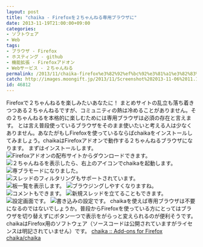 ```yaml
---
layout: post
title: "chaika - Firefoxを２ちゃんねる専用ブラウザに"
date: 2013-11-19T21:00:00+09:00
categories:
- ソフトウェア
- Web
tags: 
- ブラウザ - Firefox
- ホスティング - github
- 機能拡張 - Firefoxアドオン
- Webサービス - ２ちゃんねる
permalink: /2013/11/chaika-firefox%e3%82%92%ef%bc%92%e3%81%a1%e3%82%83%e3%82%93%e3%81%ad%e3%82%8b%e5%b0%82%e7%94%a8%e3%83%96%e3%83%a9%e3%82%a6%e3%82%b6%e3%81%ab/
catch: http://images.moongift.jp/2013/11/Screenshot%202013-11-06%2011.15.50_thumb.83a070aa66a74a29519d0bf387e68be1.png
id: 46812
---
```

Firefoxで２ちゃんねるを楽しみたいあなたに！
まとめサイトの乱立も落ち着きつつある２ちゃんねるですが、コミュニティの熱は冷めることがありません。その２ちゃんねるを本格的に楽しむためには専用ブラウザは必須の存在と言えます。
とは言え普段使っているブラウザをそのまま使いたいと考える人は少なくありません。あなたがもしFirefoxを使っているならばchaikaをインストールしてみましょう。chaikaはFirefoxアドオンで動作する２ちゃんねるブラウザになります。
まずはインストールします。
![Firefoxアドオンの配布サイトからダウンロードできます。](http://images.moongift.jp/2013/11/Screenshot%202013-11-06%2011.13.27_thumb.ec82bb02859e13724302a15a253f35c3.png "http://images.moongift.jp/2013/11/Screenshot%202013-11-06%2011.13.27.ec82bb02859e13724302a15a253f35c3.png")
![２ちゃんねるを表示したら、右上のアイコンでchaikaを起動します。](http://images.moongift.jp/2013/11/Screenshot%202013-11-06%2011.15.14_thumb.3d6d5e3529dea2babc6294c2df9a6cf2.png "http://images.moongift.jp/2013/11/Screenshot%202013-11-06%2011.15.14.3d6d5e3529dea2babc6294c2df9a6cf2.png")
![専ブラモードになりました。](http://images.moongift.jp/2013/11/Screenshot%202013-11-06%2011.14.45_thumb.92cfb52c10d24657107e2e8a2db06f4c.png "http://images.moongift.jp/2013/11/Screenshot%202013-11-06%2011.14.45.92cfb52c10d24657107e2e8a2db06f4c.png")
![スレッドのフィルタリングもサポートされています。](http://images.moongift.jp/2013/11/Screenshot%202013-11-06%2011.18.26_thumb.64963ba048e5040e855d4eb4dc563335.png "http://images.moongift.jp/2013/11/Screenshot%202013-11-06%2011.18.26.64963ba048e5040e855d4eb4dc563335.png")
![板一覧を表示します。](http://images.moongift.jp/2013/11/Screenshot%202013-11-06%2011.18.55_thumb.30515e1692ed6c7ab6a8a01da034acd5.png "http://images.moongift.jp/2013/11/Screenshot%202013-11-06%2011.18.55.30515e1692ed6c7ab6a8a01da034acd5.png")
![ブラウジングしやすくなりますね。](http://images.moongift.jp/2013/11/Screenshot%202013-11-06%2011.15.50_thumb.83a070aa66a74a29519d0bf387e68be1.png "http://images.moongift.jp/2013/11/Screenshot%202013-11-06%2011.15.50.83a070aa66a74a29519d0bf387e68be1.png")
![コメントもできます。](http://images.moongift.jp/2013/11/Screenshot%202013-11-06%2011.16.46_thumb.e9fd3028335c7d2b3c619b60dc1c1bb6.png "http://images.moongift.jp/2013/11/Screenshot%202013-11-06%2011.16.46.e9fd3028335c7d2b3c619b60dc1c1bb6.png")
![新規スレッドを立てることもできます。](http://images.moongift.jp/2013/11/Screenshot%202013-11-06%2011.17.43_thumb.85743205383e1ca3790824f755bfc406.png "http://images.moongift.jp/2013/11/Screenshot%202013-11-06%2011.17.43.85743205383e1ca3790824f755bfc406.png")
![設定画面です。](http://images.moongift.jp/2013/11/Screenshot%202013-11-06%2011.17.51_thumb.c5e5326d680d5e11e5da028340ad3d3e.png "http://images.moongift.jp/2013/11/Screenshot%202013-11-06%2011.17.51.c5e5326d680d5e11e5da028340ad3d3e.png")
![書き込みの設定です。](http://images.moongift.jp/2013/11/Screenshot%202013-11-06%2011.18.00_thumb.3a285096cf6d2abb4a644ad240d7ebc3.png "http://images.moongift.jp/2013/11/Screenshot%202013-11-06%2011.18.00.3a285096cf6d2abb4a644ad240d7ebc3.png")
chaikaを使えば専用ブラウザは不要になるのではないでしょうか。普段からFirefoxを使っている方にとってはブラウザを切り替えずにボタン一つで表示をがらっと変えられるのが便利そうです。
chaikaはFirefox用のソフトウェア（ソースコードは公開されていますがライセンスは明記されていません）です。
[chaika :: Add-ons for Firefox](https://addons.mozilla.org/ja/firefox/addon/chaika/)
[chaika/chaika](https://github.com/chaika/chaika)